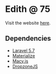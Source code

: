 # Edith @ 75

Visit the website [here](https://edithat75.000webhostapp.com/).

## Dependencies

-   [Laravel 5.7](https://laravel.com/docs/5.7/)
-   [Materialize](https://materializecss.com/)
-   [Macy.js](http://macyjs.com/)
-   [DropzoneJS](https://www.dropzonejs.com/)
